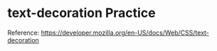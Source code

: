 # text-decoration Practice



Reference: https://developer.mozilla.org/en-US/docs/Web/CSS/text-decoration
